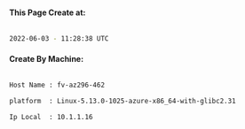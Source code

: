 
   
#### This Page Create at:

```bash

2022-06-03 - 11:28:38 UTC

```

#### Create By Machine:

```bash

Host Name : fv-az296-462

platform  : Linux-5.13.0-1025-azure-x86_64-with-glibc2.31

Ip Local  : 10.1.1.16

```

